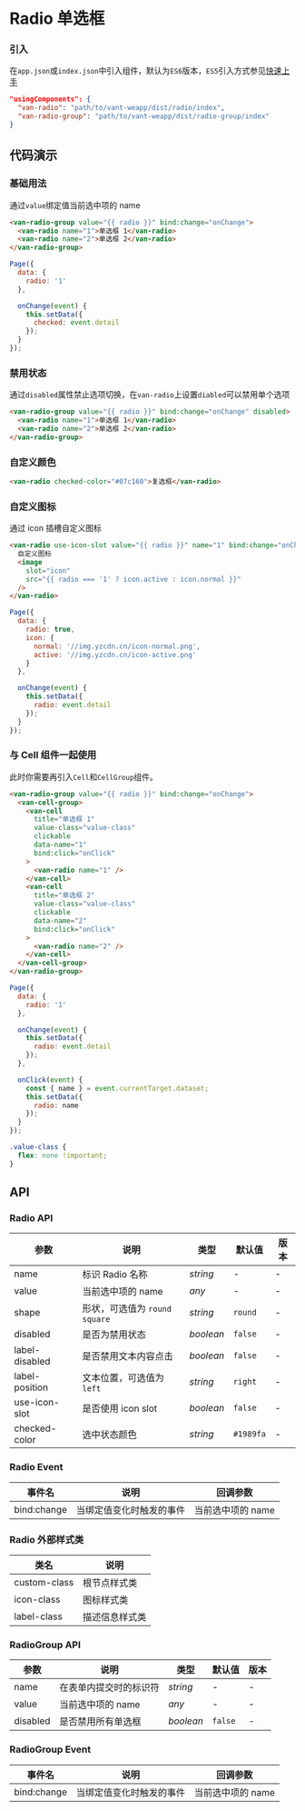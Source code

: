 # Radio 单选框

### 引入

在`app.json`或`index.json`中引入组件，默认为`ES6`版本，`ES5`引入方式参见[快速上手](#/quickstart)

```json
"usingComponents": {
  "van-radio": "path/to/vant-weapp/dist/radio/index",
  "van-radio-group": "path/to/vant-weapp/dist/radio-group/index"
}
```

## 代码演示

### 基础用法

通过`value`绑定值当前选中项的 name

```html
<van-radio-group value="{{ radio }}" bind:change="onChange">
  <van-radio name="1">单选框 1</van-radio>
  <van-radio name="2">单选框 2</van-radio>
</van-radio-group>
```

```js
Page({
  data: {
    radio: '1'
  },

  onChange(event) {
    this.setData({
      checked: event.detail
    });
  }
});
```

### 禁用状态

通过`disabled`属性禁止选项切换，在`van-radio`上设置`diabled`可以禁用单个选项

```html
<van-radio-group value="{{ radio }}" bind:change="onChange" disabled>
  <van-radio name="1">单选框 1</van-radio>
  <van-radio name="2">单选框 2</van-radio>
</van-radio-group>
```

### 自定义颜色

 ```html
<van-radio checked-color="#07c160">复选框</van-radio>
```

### 自定义图标

通过 icon 插槽自定义图标

```html
<van-radio use-icon-slot value="{{ radio }}" name="1" bind:change="onChange">
  自定义图标
  <image
    slot="icon"
    src="{{ radio === '1' ? icon.active : icon.normal }}"
  />
</van-radio>
```

```js
Page({
  data: {
    radio: true,
    icon: {
      normal: '//img.yzcdn.cn/icon-normal.png',
      active: '//img.yzcdn.cn/icon-active.png'
    }
  },

  onChange(event) {
    this.setData({
      radio: event.detail
    });
  }
});
```

### 与 Cell 组件一起使用

此时你需要再引入`Cell`和`CellGroup`组件。

```html
<van-radio-group value="{{ radio }}" bind:change="onChange">
  <van-cell-group>
    <van-cell
      title="单选框 1"
      value-class="value-class"
      clickable
      data-name="1"
      bind:click="onClick"
    >
      <van-radio name="1" />
    </van-cell>
    <van-cell
      title="单选框 2"
      value-class="value-class"
      clickable
      data-name="2"
      bind:click="onClick"
    >
      <van-radio name="2" />
    </van-cell>
  </van-cell-group>
</van-radio-group>
```

```js
Page({
  data: {
    radio: '1'
  },

  onChange(event) {
    this.setData({
      radio: event.detail
    });
  },

  onClick(event) {
    const { name } = event.currentTarget.dataset;
    this.setData({
      radio: name
    });
  }
});
```

```css
.value-class {
  flex: none !important;
}
```

## API

### Radio API

| 参数 | 说明 | 类型 | 默认值 | 版本 |
|-----------|-----------|-----------|-------------|-------------|
| name | 标识 Radio 名称 | *string* | - | - |
| value | 当前选中项的 name | *any* | - | - |
| shape | 形状，可选值为 `round` `square` | *string* | `round` | - |
| disabled | 是否为禁用状态 | *boolean* | `false` | - |
| label-disabled | 是否禁用文本内容点击 | *boolean* | `false` | - |
| label-position | 文本位置，可选值为 `left` | *string* | `right` | - |
| use-icon-slot | 是否使用 icon slot | *boolean* | `false` | - |
| checked-color | 选中状态颜色 | *string* | `#1989fa` | - |

### Radio Event

| 事件名 | 说明 | 回调参数 |
|-----------|-----------|-----------|
| bind:change | 当绑定值变化时触发的事件 | 当前选中项的 name |

### Radio 外部样式类

| 类名 | 说明 |
|-----------|-----------|
| custom-class | 根节点样式类 |
| icon-class | 图标样式类 |
| label-class | 描述信息样式类 |

### RadioGroup API

| 参数 | 说明 | 类型 | 默认值 | 版本 |
|-----------|-----------|-----------|-------------|-------------|
| name | 在表单内提交时的标识符 | *string* | - | - |
| value | 当前选中项的 name | *any* | - | - |
| disabled | 是否禁用所有单选框 | *boolean* | `false` | - |

### RadioGroup Event

| 事件名 | 说明 | 回调参数 |
|-----------|-----------|-----------|
| bind:change | 当绑定值变化时触发的事件 | 当前选中项的 name |
